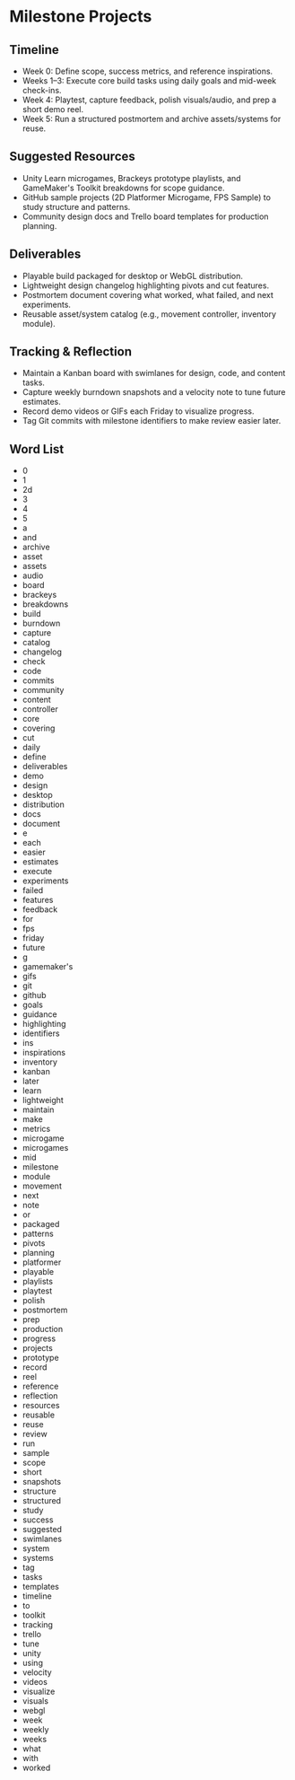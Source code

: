 # Milestone Projects

## Timeline
- Week 0: Define scope, success metrics, and reference inspirations.
- Weeks 1–3: Execute core build tasks using daily goals and mid-week check-ins.
- Week 4: Playtest, capture feedback, polish visuals/audio, and prep a short demo reel.
- Week 5: Run a structured postmortem and archive assets/systems for reuse.

## Suggested Resources
- Unity Learn microgames, Brackeys prototype playlists, and GameMaker's Toolkit breakdowns for scope guidance.
- GitHub sample projects (2D Platformer Microgame, FPS Sample) to study structure and patterns.
- Community design docs and Trello board templates for production planning.

## Deliverables
- Playable build packaged for desktop or WebGL distribution.
- Lightweight design changelog highlighting pivots and cut features.
- Postmortem document covering what worked, what failed, and next experiments.
- Reusable asset/system catalog (e.g., movement controller, inventory module).

## Tracking & Reflection
- Maintain a Kanban board with swimlanes for design, code, and content tasks.
- Capture weekly burndown snapshots and a velocity note to tune future estimates.
- Record demo videos or GIFs each Friday to visualize progress.
- Tag Git commits with milestone identifiers to make review easier later.

## Word List
- 0
- 1
- 2d
- 3
- 4
- 5
- a
- and
- archive
- asset
- assets
- audio
- board
- brackeys
- breakdowns
- build
- burndown
- capture
- catalog
- changelog
- check
- code
- commits
- community
- content
- controller
- core
- covering
- cut
- daily
- define
- deliverables
- demo
- design
- desktop
- distribution
- docs
- document
- e
- each
- easier
- estimates
- execute
- experiments
- failed
- features
- feedback
- for
- fps
- friday
- future
- g
- gamemaker's
- gifs
- git
- github
- goals
- guidance
- highlighting
- identifiers
- ins
- inspirations
- inventory
- kanban
- later
- learn
- lightweight
- maintain
- make
- metrics
- microgame
- microgames
- mid
- milestone
- module
- movement
- next
- note
- or
- packaged
- patterns
- pivots
- planning
- platformer
- playable
- playlists
- playtest
- polish
- postmortem
- prep
- production
- progress
- projects
- prototype
- record
- reel
- reference
- reflection
- resources
- reusable
- reuse
- review
- run
- sample
- scope
- short
- snapshots
- structure
- structured
- study
- success
- suggested
- swimlanes
- system
- systems
- tag
- tasks
- templates
- timeline
- to
- toolkit
- tracking
- trello
- tune
- unity
- using
- velocity
- videos
- visualize
- visuals
- webgl
- week
- weekly
- weeks
- what
- with
- worked
